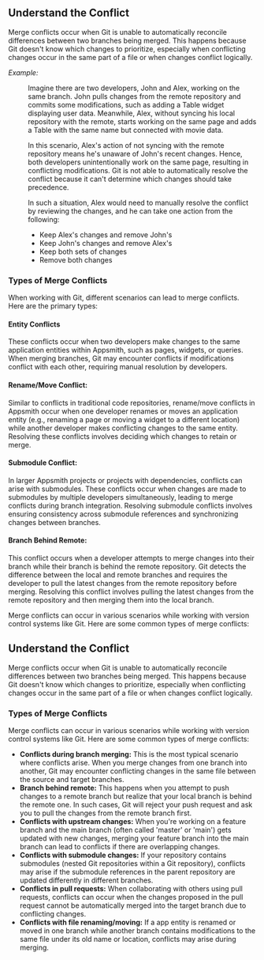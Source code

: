 
## Understand the Conflict

Merge conflicts occur when Git is unable to automatically reconcile differences between two branches being merged. This happens because Git doesn't know which changes to prioritize, especially when conflicting changes occur in the same part of a file or when changes conflict logically.

*Example:* 

<dd>

Imagine there are two developers, John and Alex, working on the same branch. John pulls changes from the remote repository and commits some modifications, such as adding a Table widget displaying user data. Meanwhile, Alex, without syncing his local repository with the remote, starts working on the same page and adds a Table with the same name but connected with movie data.

In this scenario, Alex's action of not syncing with the remote repository means he's unaware of John's recent changes. Hence, both developers unintentionally work on the same page, resulting in conflicting modifications. Git is not able to automatically resolve the conflict because it can't determine which changes should take precedence.

In such a situation, Alex would need to manually resolve the conflict by reviewing the changes, and he can take one action from the following:


* Keep Alex's changes and remove John's
* Keep John's changes and remove Alex's
* Keep both sets of changes
* Remove both changes

</dd>

### Types of Merge Conflicts

When working with Git, different scenarios can lead to merge conflicts. Here are the primary types:

#### Entity Conflicts

These conflicts occur when two developers make changes to the same application entities within Appsmith, such as pages, widgets, or queries. When merging branches, Git may encounter conflicts if modifications conflict with each other, requiring manual resolution by developers.

#### Rename/Move Conflict:
 Similar to conflicts in traditional code repositories, rename/move conflicts in Appsmith occur when one developer renames or moves an application entity (e.g., renaming a page or moving a widget to a different location) while another developer makes conflicting changes to the same entity. Resolving these conflicts involves deciding which changes to retain or merge.

#### Submodule Conflict: 
In larger Appsmith projects or projects with dependencies, conflicts can arise with submodules. These conflicts occur when changes are made to submodules by multiple developers simultaneously, leading to merge conflicts during branch integration. Resolving submodule conflicts involves ensuring consistency across submodule references and synchronizing changes between branches.

#### Branch Behind Remote: 
This conflict occurs when a developer attempts to merge changes into their branch while their branch is behind the remote repository. Git detects the difference between the local and remote branches and requires the developer to pull the latest changes from the remote repository before merging. Resolving this conflict involves pulling the latest changes from the remote repository and then merging them into the local branch.

Merge conflicts can occur in various scenarios while working with version control systems like Git. Here are some common types of merge conflicts:


## Understand the Conflict

Merge conflicts occur when Git is unable to automatically reconcile differences between two branches being merged. This happens because Git doesn't know which changes to prioritize, especially when conflicting changes occur in the same part of a file or when changes conflict logically.


### Types of Merge Conflicts

Merge conflicts can occur in various scenarios while working with version control systems like Git. Here are some common types of merge conflicts:

* **Conflicts during branch merging:** This is the most typical scenario where conflicts arise. When you merge changes from one branch into another, Git may encounter conflicting changes in the same file between the source and target branches. 
* **Branch behind remote:** This happens when you attempt to push changes to a remote branch but realize that your local branch is behind the remote one. In such cases, Git will reject your push request and ask you to pull the changes from the remote branch first.
* **Conflicts with upstream changes:** When you're working on a feature branch and the main branch (often called 'master' or 'main') gets updated with new changes, merging your feature branch into the main branch can lead to conflicts if there are overlapping changes.
* **Conflicts with submodule changes:** If your repository contains submodules (nested Git repositories within a Git repository), conflicts may arise if the submodule references in the parent repository are updated differently in different branches.
* **Conflicts in pull requests:** When collaborating with others using pull requests, conflicts can occur when the changes proposed in the pull request cannot be automatically merged into the target branch due to conflicting changes.
* **Conflicts with file renaming/moving:** If a app entity is renamed or moved in one branch while another branch contains modifications to the same file under its old name or location, conflicts may arise during merging.
